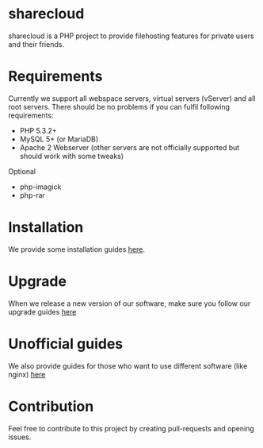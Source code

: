 # sharecloud

sharecloud is a PHP project to provide filehosting features for private users and their friends.

# Requirements

Currently we support all webspace servers, virtual servers (vServer) and all root servers. There should be no problems if you can fulfil following requirements:

* PHP 5.3.2+
* MySQL 5+ (or MariaDB)
* Apache 2 Webserver (other servers are not officially supported but should work with some tweaks)

Optional
* php-imagick
* php-rar

# Installation
We provide some installation guides [here](docs/install/installation.md).

# Upgrade
When we release a new version of our software, make sure you follow our upgrade guides [here](docs/upgrade/upgrade.md)

# Unofficial guides
We also provide guides for those who want to use different software (like nginx) [here](docs/recipes/recipes.md)

# Contribution
Feel free to contribute to this project by creating pull-requests and opening issues.

